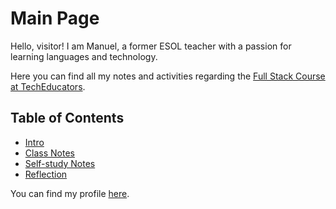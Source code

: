 # Main Page
Hello, visitor! I am Manuel, a former ESOL teacher with a passion for learning languages and technology.

Here you can find all my notes and activities regarding the [Full Stack Course at TechEducators](https://techeducators.co.uk/course/full-stack-mern-bootcamp).

## Table of Contents
- [Intro](https://github.com/MannyGGB/reading-notes/blob/main/intro.md)
- [Class Notes](https://github.com/MannyGGB/reading-notes/tree/main/class-notes)
- [Self-study Notes](https://github.com/MannyGGB/reading-notes/tree/main/read)
- [Reflection](https://github.com/MannyGGB/reading-notes/tree/main/reflection)

You can find my profile [here](https://github.com/MannyGGB).